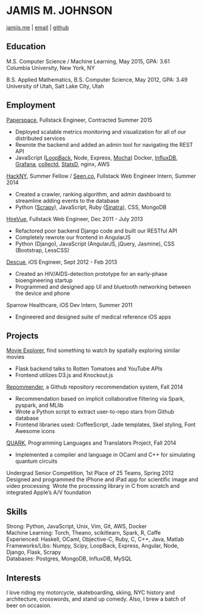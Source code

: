 # JAMIS M. JOHNSON
[jamiis.me](http://jamiis.me) | [email](mailto:jamismanwaring@gmail.com) | [github](https://github.com/jamiis)

## Education
M.S. Computer Science / Machine Learning, May 2015, GPA: 3.61  
Columbia University, New York, NY  

B.S. Applied Mathematics, B.S. Computer Science, May 2012, GPA: 3.49  
University of Utah, Salt Lake City, Utah

## Employment
[Paperspace](https://paperspace.io/), Fullstack Engineer, Contracted Summer 2015
- Deployed scalable metrics monitoring and visualization for all of our distributed services
- Rewrote the backend and added an admin tool for navigating the REST API
- JavaScript ([LoopBack](http://loopback.io/), Node, Express, [Mocha](http://mochajs.org/)) Docker, [InfluxDB](https://influxdb.com/), [Grafana](http://play.grafana.org/), [collectd](https://collectd.org/), [StatsD](https://github.com/etsy/statsd), nginx, AWS

[HackNY](http://hackny.org/a/2014/07/hackny-2014-fellowship-demofest-and-class-announcement/), Summer Fellow / [Seen.co](http://seen.co/), Fullstack Web Engineer Intern, Summer 2014  
- Created a crawler, ranking algorithm, and admin dashboard to streamline adding events to the database
- Python ([Scrapy](http://scrapy.org/)), JavaScript, Ruby ([Sinatra](http://www.sinatrarb.com/)), CSS, MongoDB

[HireVue](http://hirevue.com/), Fullstack Web Engineer, Dec 2011 - July 2013  
- Refactored poor backend Django code and built our RESTful API  
- Completely rewrote our frontend in AngularJS
- Python (Django), JavaScript (AngularJS, jQuery, Jasmine), CSS (Bootstrap, LessCSS)

[Descue](http://descue.com/), iOS Engineer, Sept 2012 - Feb 2013  
- Created an HIV/AIDS-detection prototype for an early-phase bioengineering startup  
- Programmed and designed app UI and bluetooth networking between the device and phone

Sparrow Healthcare, iOS Dev Intern, Summer 2011  
- Engineered and designed suite of medical reference iOS apps  

## Projects
[Movie Explorer](http://movieexplorer.me), find something to watch by spatially exploring similar movies
- Flask backend talks to Rotten Tomatoes and YouTube APIs
- Frontend utilizes D3.js and Knockout.js

[Repommender](https://github.com/jamiis/repommender), a Github repository recommendation system, Fall 2014
- Recommendation based on implicit collaborative filtering via Spark, pyspark, and MLlib
- Wrote a Python script to extract user-to-repo stars from Github database
- Frontend libraries used: CoffeeScript, Jade templates, Skel styling, Font Awesome icons

[QUARK](https://github.com/quarklang/QUARK), Programming Languages and Translators Project, Fall 2014
- Implemented a compiler and language in OCaml and C++ for simulating quantum circuits

Undergrad Senior Competition, 1st Place of 25 Teams, Spring 2012  
­ Designed and programmed the iPhone and iPad app for scientific image and video processing
­ Wrote the processing library in C from scratch and integrated Apple’s A/V foundation

## Skills
Strong: Python, JavaScript, Unix, Vim, Git, AWS, Docker  
Machine Learning: Torch, Theano, scikit­learn, Spark, R, Caffe  
Experienced: Haskell, OCaml, Objective-C, Ruby, C, C++, Java, Matlab  
Frameworks/Libs: Numpy, Scipy, LoopBack, Express, Angular, Node, Django, Flask, Scrapy  
Databases: Postgres, MongoDB, InfluxDB, MySQL

## Interests
I love riding my motorcycle, skateboarding, skiing, NYC history and architecture, crosswords, and stand up comedy. Also, I brew a batch of beer on occasion.  
